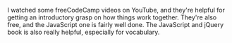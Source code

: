 I watched some freeCodeCamp videos on YouTube, and they're helpful for getting an introductory grasp on how things work together. They're also free, and the JavaScript one is fairly well done. The JavaScript and jQuery book is also really helpful, especially for vocabulary.
